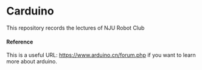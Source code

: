 # Carduino

This repository records the lectures of NJU Robot Club

#### Reference

This is a useful URL: https://www.arduino.cn/forum.php if you want to learn more about arduino.

